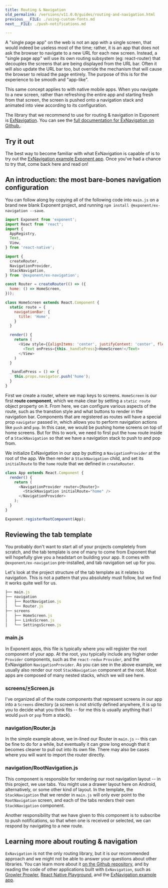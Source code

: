 ```yaml
---
title: Routing & Navigation
old_permalink: /versions/v11.0.0/guides/routing-and-navigation.html
previous___FILE: ./using-custom-fonts.md
next___FILE: ./push-notifications.md

---
```


A "single page app" on the web is not an app with a single screen, that would indeed be useless most of the time; rather, it is an app that does not ask the browser to navigate to a new URL for each new screen. Instead, a "single page app" will use its own routing subsystem (eg: react-router) that decouples the screens that are being displayed from the URL bar. Often it will also update the URL bar too, but override the mechanism that will cause the browser to reload the page entirely. The purpose of this is for the experience to be smooth and "app-like".

This same concept applies to with native mobile apps. When you navigate to a new screen, rather than refreshing the entire app and starting fresh from that screen, the screen is pushed onto a navigation stack and animated into view according to its configuration.

The library that we recommend to use for routing & navigation in Exponent is [ExNavigation](https://github.com/exponent/ex-navigation). You can see the [full documentation for ExNavigation on Github.](https://github.com/exponent/ex-navigation).

## Try it out

The best way to become familiar with what ExNavigation is capable of is to try out the [ExNavigation example Exponent app](https://getexponent.com/@community/ex-navigation-example). Once you've had a chance to try that, come back here and read on!

## An introduction: the most bare-bones navigation configuration

You can follow along by copying all of the following code into `main.js` on a brand new blank Exponent project, and running `npm install @exponent/ex-navigation --save`.

```javascript
import Exponent from 'exponent';
import React from 'react';
import {
  AppRegistry,
  Text,
  View,
} from 'react-native';

import {
  createRouter,
  NavigationProvider,
  StackNavigation,
} from '@exponent/ex-navigation';

const Router = createRouter(() => ({
  home: () => HomeScreen,
}));

class HomeScreen extends React.Component {
  static route = {
    navigationBar: {
      title: 'Home',
    }
  }

  render() {
    return (
      <View style={{alignItems: 'center', justifyContent: 'center', flex: 1}}>
        <Text onPress={this._handlePress}>HomeScreen!</Text>
      </View>
    )
  }

  _handlePress = () => {
    this.props.navigator.push('home');
  }
}
```

First we create a router, where we map keys to screens. `HomeScreen` is our first **route component**, which we make clear by setting a `static route` object property on it. From here, we can configure various aspects of the route, such as the transtion style and what buttons to render in the navigation bar. Components that are registered as routes will have a special prop `navigator` passed in, which allows you to perform navigation actions like `push` and `pop`. In this case, we would be pushing home screens on top of home screens. But for this to work, we need to first put the `home` route inside of a `StackNavigation` so that we have a navigation stack to push to and pop from.

We initialize ExNavigation in our app by putting a `NavigationProvider` at the root of the app. We then render a `StackNavigation` child, and set its `initialRoute` to the `home` route that we defined in `createRouter`.

```javascript
class App extends React.Component {
  render() {
    return (
      <NavigationProvider router={Router}>
        <StackNavigation initialRoute="home" />
      </NavigationProvider>
    );
  }
}

Exponent.registerRootComponent(App);
```

## Reviewing the tab template

You probably don't want to start all of your projects completely from scratch, and the tab template is one of many to come from Exponent that will hopefully give you a headstart on building your app. It comes with `@exponent/ex-navigation` pre-installed, and tab navigation set up for you.

Let's look at the project structure of the tab template as it relates to navigation. This is not a pattern that you absolutely must follow, but we find it works quite well for us.

```javascript
├── main.js
├── navigation
│   ├── RootNavigation.js
│   └── Router.js
├── screens
│   ├── HomeScreen.js
│   ├── LinksScreen.js
│   └── SettingsScreen.js
```

### main.js

In Exponent apps, this file is typically where you will register the root component of your app. At the root, you typically include any higher order `Provider` components, such as the `react-redux` `Provider`, and the ExNavigation `NavigationProvider`. As you can see in the above example, we usually also render our root `StackNavigation` component at the root. Most apps are composed of many nested stacks, which we will see here.

### screens/[\*](https://docs.getexponent.com/versions/v11.0.0/guides#id1)Screen.js

I've organized all of the route components that represent screens in our app into a `Screens` directory (a screen is not strictly defined anywhere, it is up to you to decide what you think fits -- for me this is usually anything that I would `push` or `pop` from a stack).

### navigation/Router.js

In the simple example above, we in-lined our Router in `main.js` -- this can be fine to do for a while, but eventually it can grow long enough that it becomes cleaner to pull out into its own file. There may also be cases where you will want to import the router directly.

### navigation/RootNavigation.js

This component is responsible for rendering our root navigation layout -- in this project, we use tabs. You might use a drawer layout here on Android, alternatively, or some other kind of layout. In the template, the `StackNavigation` that we render in `main.js` will only ever point to the `RootNavigation` screen, and each of the tabs renders their own `StackNavigation` component.

Another responsibility that we have given to this component is to subscribe to push notifications, so that when one is received or selected, we can respond by navigating to a new route.

## Learning more about routing & navigation

`ExNavigation` is not the only routing library, but it is our recommended approach and we might not be able to answer your questions about other libraries. You can learn more about it [on the Github repository](https://github.com/exponent/ex-navigation), and by reading the code of other applications built with `ExNavigation`, such as [Growler Prowler](https://github.com/brentvatne/growler-prowler), [React Native Playground](https://github.com/exponent/rnplay), and the [ExNavigation example app](https://github.com/exponent/ex-navigation/tree/master/example).
